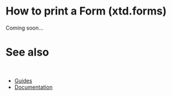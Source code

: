 # How to print a Form (xtd.forms)

Coming soon...

# See also
​
* [Guides](/docs/documentation/guides)
* [Documentation](/docs/documentation)

[//]: # (https://learn.microsoft.com/en-us/dotnet/desktop/winforms/printing/how-to-print-windows-form?view=netdesktop-6.0)
